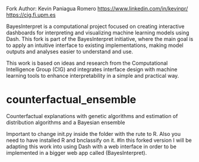 Fork Author: Kevin Paniagua Romero
https://www.linkedin.com/in/kevinpr/
https://cig.fi.upm.es

BayesInterpret is a computational project focused on creating interactive dashboards for interpreting and visualizing machine learning models using Dash. This fork is part of the BayesInterpret initiative, where the main goal is to apply an intuitive interface to existing implementations, making model outputs and analyses easier to understand and use.

This work is based on ideas and research from the Computational Intelligence Group (CIG) and integrates interface design with machine learning tools to enhance interpretability in a simple and practical way.

# counterfactual_ensemble
Counterfactual explanations with genetic algorithms and estimation of distribution algorithms and a Bayesian ensemble

Important to change init.py inside the folder with the rute to R. Also you need to have installed R and bnclassify on it.
#In this forked version I will be adapting this work into using Dash with a web interface in order to be implemented in a bigger web app called (BayesInterpret).
